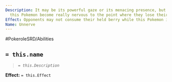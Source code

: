 ```yaml
---
Description: It may be its powerful gaze or its menacing presence, but others near
  this Pokemon become really nervous to the point where they lose their appetite.
Effect: Opponents may not consume their held berry while this Pokemon is in the field.
Name: Unnerve
---
```


#PokeroleSRD/Abilities

## `= this.name`

> *`= this.Description`*

**Effect:** `= this.Effect`